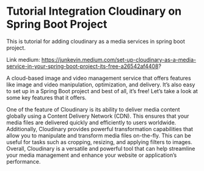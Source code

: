# Tutorial Integration Cloudinary on Spring Boot Project
This is tutorial for adding cloudinary as a media services in spring boot project.

Link medium: https://junkevin.medium.com/set-up-cloudinary-as-a-media-service-in-your-spring-boot-project-its-free-a26542af4408?

A cloud-based image and video management service that offers features like image and video manipulation, optimization, and delivery. It’s also easy to set up in a Spring Boot project and best of all, it’s free! Let’s take a look at some key features that it offers.

One of the feature of Cloudinary is its ability to deliver media content globally using a Content Delivery Network (CDN). This ensures that your media files are delivered quickly and efficiently to users worldwide. Additionally, Cloudinary provides powerful transformation capabilities that allow you to manipulate and transform media files on-the-fly. This can be useful for tasks such as cropping, resizing, and applying filters to images. Overall, Cloudinary is a versatile and powerful tool that can help streamline your media management and enhance your website or application’s performance.
